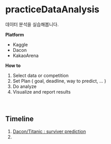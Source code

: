 # practiceDataAnalysis

데이터 분석을 실습해봅니다.

**Platform**  

- Kaggle
- Dacon
- KakaoArena

**How to**  

1. Select data or competition
2. Set Plan ( goal, deadline,  way to predict, ... )
3. Do analyze
4. Visualize and report results

　  

## Timeline

1. [Dacon/Titanic : surviver prediction](www.naver.com)
2. 